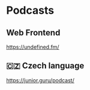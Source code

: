 Podcasts
========


Web Frontend
------------

https://undefined.fm/


🇨🇿 Czech language
-----------------

https://junior.guru/podcast/
